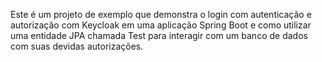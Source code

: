 Este é um projeto de exemplo que demonstra o login com autenticação e autorização com Keycloak em uma aplicação Spring Boot e como utilizar uma entidade JPA chamada Test para interagir com um banco de dados com suas devidas autorizações.
